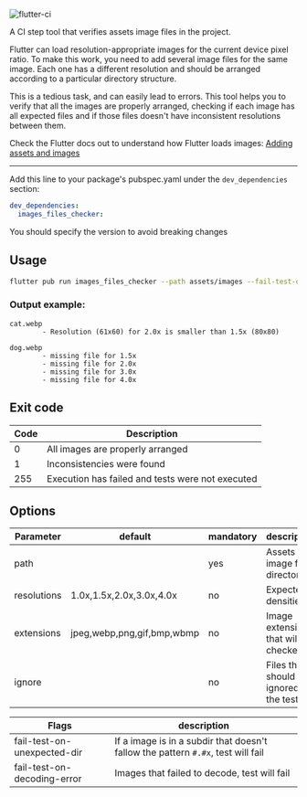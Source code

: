 ![flutter-ci](https://github.com/talesbarreto/images_files_checker/actions/workflows/flutter-ci.yml/badge.svg)

A CI step tool that verifies assets image files in the project.

Flutter can load resolution-appropriate images for the current device pixel ratio. To make this work, you need to add several image files for the same image. Each one has a different resolution and should be arranged according to a particular directory structure.

This is a tedious task, and can easily lead to errors. This tool helps you to verify that all the images are properly arranged, checking if each image has all expected files and if those files doesn't have inconsistent resolutions between them.

Check the Flutter docs out to understand how Flutter loads images: [Adding assets and images](https://docs.flutter.dev/development/ui/assets-and-images#loading-images)
___
Add this line to your package's pubspec.yaml under the `dev_dependencies` section:

```yaml
dev_dependencies:
  images_files_checker:
```

You should specify the version to avoid breaking changes

## Usage

```bash
flutter pub run images_files_checker --path assets/images --fail-test-on-unexpected-dir --ignore ignore.png,ignore2.webp
```

### Output example:
```
cat.webp
        - Resolution (61x60) for 2.0x is smaller than 1.5x (80x80)

dog.webp
        - missing file for 1.5x
        - missing file for 2.0x
        - missing file for 3.0x
        - missing file for 4.0x
```

## Exit code

| Code | Description                                      |
|------|--------------------------------------------------|
| 0    | All images are properly arranged                 |
| 1    | Inconsistencies were found                       |
| 255  | Execution has failed and tests were not executed |


## Options

| Parameter   | default                    | mandatory | description                               |
|-------------|----------------------------|-----------|-------------------------------------------|
| path        |                            | yes       | Assets image files directory              |
| resolutions | 1.0x,1.5x,2.0x,3.0x,4.0x   | no        | Expected densities                        |
| extensions  | jpeg,webp,png,gif,bmp,wbmp | no        | Image extensions that will be checked     |
| ignore      |                            | no        | Files that should be ignored in the tests |

| Flags                       | description                                                                      |
|-----------------------------|----------------------------------------------------------------------------------|
| fail-test-on-unexpected-dir | If a image is in a subdir that doesn't fallow the pattern `#.#x`, test will fail |
| fail-test-on-decoding-error | Images that failed to decode, test will fail                                     |
